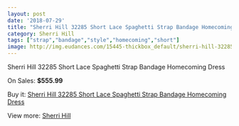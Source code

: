 ```yaml
---
layout: post
date: '2018-07-29'
title: "Sherri Hill 32285 Short Lace Spaghetti Strap Bandage Homecoming Dress"
category: Sherri Hill
tags: ["strap","bandage","style","homecoming","short"]
image: http://img.eudances.com/15445-thickbox_default/sherri-hill-32285-short-lace-spaghetti-strap-bandage-homecoming-dress.jpg
---
```

Sherri Hill 32285 Short Lace Spaghetti Strap Bandage Homecoming Dress

On Sales: **$555.99**
<a href="https://www.eudances.com/en/sherri-hill/4566-sherri-hill-32285-short-lace-spaghetti-strap-bandage-homecoming-dress.html"><amp-img layout="responsive" width="600" height="600" src="//img.eudances.com/15445-thickbox_default/sherri-hill-32285-short-lace-spaghetti-strap-bandage-homecoming-dress.jpg" alt="Sherri Hill 32285 Short Lace Spaghetti Strap Bandage Homecoming Dress 0" /></a>

Buy it: [Sherri Hill 32285 Short Lace Spaghetti Strap Bandage Homecoming Dress](https://www.eudances.com/en/sherri-hill/4566-sherri-hill-32285-short-lace-spaghetti-strap-bandage-homecoming-dress.html "Sherri Hill 32285 Short Lace Spaghetti Strap Bandage Homecoming Dress")

View more: [Sherri Hill](https://www.eudances.com/en/80-Sherri-Hill "Sherri Hill")